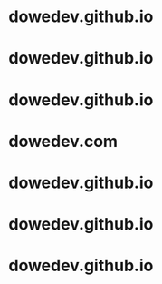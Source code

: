 # dowedev.github.io
# dowedev.github.io
# dowedev.github.io
# dowedev.com
# dowedev.github.io
# dowedev.github.io
# dowedev.github.io
